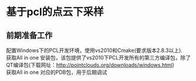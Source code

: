 基于pcl的点云下采样
===
前期准备工作
----
配置Windows下的PCL开发环境，使用vs2010和Cmake(要求版本2.8.3以上).<br>
获取All in one 安装包，该包提供了vs2010下PCL开发所有的第三方编译包，除了QT编译包(下载网址：http://pointclouds.org/downloads/windows.html)<br>
获取All in one 对应的PDB包，用于后期调试<br>
